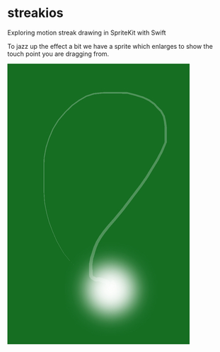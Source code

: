 # streakios
Exploring motion streak drawing in SpriteKit with Swift

To jazz up the effect a bit we have a sprite which enlarges to show the touch point you are dragging from.

![Sample shot showing the motion streak](streakiosInMotion.JPG)